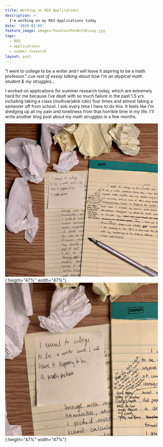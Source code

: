 ```yaml
---
title: Working on REU Applications
description: >-
  I'm working on my REU Applications today
date: '2020-01-03'
feature_image: images/fountainPenWithEssay.jpg
tags:
  - REU
  - applications
  - summer research
layout: post
---
```


“I went to college to be a writer and I will leave it aspiring to be a math professor.” 
*cue rest of essay talking about how I’m an atypical math student & my struggles...*

<!--more-->

I worked on applications for summer research today, which are extremely hard for me because I’ve dealt with so much failure in the past 1.5 yrs including taking a class (multivariable calc) four times and almost taking a semester off from school. I sob every time I have to do this. It feels like I'm dredging up all my pain and loneliness from that horrible time in my life. I'll write another blog post about my math struggles in a few months.

![A flatlay of my essay](images/EssayFar.jpg){:height="47%" width="47%"} ![Closeup of a post it saying "I went to college to be a writer and I will leave it aspiring to be a math professor”](images/PostitCloseup.jpg){:height="47%" width="47%"}
  




 

